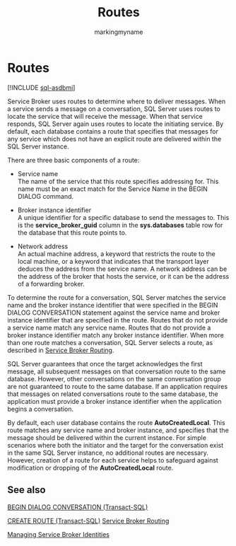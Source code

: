 ﻿---
title: Routes
description: "Service Broker uses routes to determine where to deliver messages"
ms.prod: sql
ms.technology: configuration
ms.topic: conceptual
author: markingmyname
ms.author: maghan
ms.reviewer: mikeray
ms.date: "03/30/2022"
---

# Routes

[!INCLUDE [sql-asdbmi](../../includes/applies-to-version/sql-asdbmi.md)]

Service Broker uses routes to determine where to deliver messages. When a service sends a message on a conversation, SQL Server uses routes to locate the service that will receive the message. When that service responds, SQL Server again uses routes to locate the initiating service. By default, each database contains a route that specifies that messages for any service which does not have an explicit route are delivered within the SQL Server instance.

There are three basic components of a route:

  - Service name  
    The name of the service that this route specifies addressing for. This name must be an exact match for the Service Name in the BEGIN DIALOG command.

  - Broker instance identifier  
    A unique identifier for a specific database to send the messages to. This is the **service_broker_guid** column in the **sys.databases** table row for the database that this route points to.

  - Network address  
    An actual machine address, a keyword that restricts the route to the local machine, or a keyword that indicates that the transport layer deduces the address from the service name. A network address can be the address of the broker that hosts the service, or it can be the address of a forwarding broker.

To determine the route for a conversation, SQL Server matches the service name and the broker instance identifier that were specified in the BEGIN DIALOG CONVERSATION statement against the service name and broker instance identifier that are specified in the route. Routes that do not provide a service name match any service name. Routes that do not provide a broker instance identifier match any broker instance identifier. When more than one route matches a conversation, SQL Server selects a route, as described in [Service Broker Routing](service-broker-routing.md).

SQL Server guarantees that once the target acknowledges the first message, all subsequent messages on that conversation route to the same database. However, other conversations on the same conversation group are not guaranteed to route to the same database. If an application requires that messages on related conversations route to the same database, the application must provide a broker instance identifier when the application begins a conversation.

By default, each user database contains the route **AutoCreatedLocal**. This route matches any service name and broker instance, and specifies that the message should be delivered within the current instance. For simple scenarios where both the initiator and the target for the conversation exist in the same SQL Server instance, no additional routes are necessary. However, creation of a route for each service helps to safeguard against modification or dropping of the **AutoCreatedLocal** route.

## See also
[BEGIN DIALOG CONVERSATION (Transact-SQL)](../../t-sql/statements/begin-dialog-conversation-transact-sql.md)

[CREATE ROUTE (Transact-SQL)](../../t-sql/statements/create-route-transact-sql.md)
[Service Broker Routing](service-broker-routing.md)

[Managing Service Broker Identities](managing-service-broker-identities.md)

